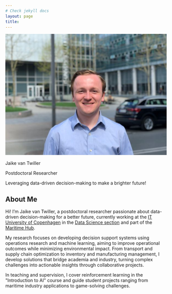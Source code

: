 ```yaml
---
# Check jekyll docs
layout: page
title: 
---
```


![Photo of Jaike](photo_zoomed_in.jpg)

Jaike van Twiller

Postdoctoral Researcher

Leveraging data-driven decision-making to make a brighter future!

## About Me

Hi! I’m Jaike van Twiller, a postdoctoral researcher passionate about data-driven decision-making for a better future, currently working at the [IT University of Copenhagen](https://en.itu.dk/) in the [Data Science section](https://en.itu.dk/Research/Research-Sections/Data-Science) and part of the [Maritime Hub](https://mhub.itu.dk/).

[comment]: <> (Add something about PhD with link to thesis)

My research focuses on developing decision support systems using operations research and machine learning, aiming to improve operational outcomes while minimizing environmental impact. From transport and supply chain optimization to inventory and manufacturing management, I develop solutions that bridge academia and industry, turning complex challenges into actionable insights through collaborative projects.

In teaching and supervision, I cover reinforcement learning in the "Introduction to AI" course and guide student projects ranging from maritime industry applications to game-solving challenges.
